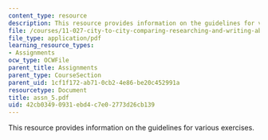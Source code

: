 ```yaml
---
content_type: resource
description: This resource provides information on the guidelines for various exercises.
file: /courses/11-027-city-to-city-comparing-researching-and-writing-about-cities-spring-2006/42cb03490931ebd4c7e02773d26cb139_assn_5.pdf
file_type: application/pdf
learning_resource_types:
- Assignments
ocw_type: OCWFile
parent_title: Assignments
parent_type: CourseSection
parent_uid: 1cf1f172-ab71-0cb2-4e86-be20c452991a
resourcetype: Document
title: assn_5.pdf
uid: 42cb0349-0931-ebd4-c7e0-2773d26cb139
---
```

This resource provides information on the guidelines for various exercises.

